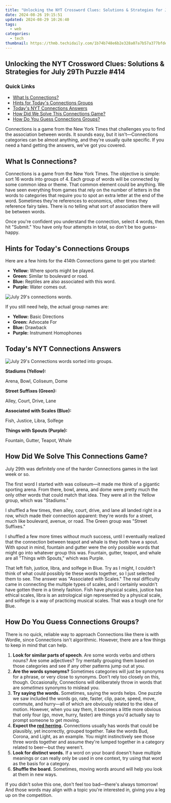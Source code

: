 ```yaml
---
title: "Unlocking the NYT Crossword Clues: Solutions & Strategies for July 29Th Puzzle #414"
date: 2024-08-26 19:15:51
updated: 2024-08-29 10:26:40
tags:
  - web
categories:
  - tech
thumbnail: https://thmb.techidaily.com/1b74b748e6b2e328a07a7b57a377bfde7d1cf69849bc4b8a8c3c123bbebb43d1.jpg
---
```


## Unlocking the NYT Crossword Clues: Solutions & Strategies for July 29Th Puzzle #414

### Quick Links

* [What Is Connections?](https://instagram-video-recordings.techidaily.com/new-navigating-instagrams-algorithm-for-better-engagement-for-2024/)
* [Hints for Today's Connections Groups](https://facebook-video-recording.techidaily.com/unveiling-the-hidden-meanings-behind-facebooks-messenger-icon-for-2024/)
* [Today's NYT Connections Answers](https://tech-haven.techidaily.com/adapting-to-ai-driven-industries-6-proven-methods-for-career-growth-and-resilience/)
* [How Did We Solve This Connections Game?](https://some-guidance.techidaily.com/updated-top-podcast-streaming-trick-quick-play-upgrade/)
* [How Do You Guess Connections Groups?](https://extra-support.techidaily.com/new-premium-software-stacks-for-photo-to-video-transformations/)

 Connections is a game from the New York Times that challenges you to find the association between words. It sounds easy, but it isn't—Connections categories can be almost anything, and they're usually quite specific. If you need a hand getting the answers, we've got you covered.

##  What Is Connections?

 Connections is a game from the New York Times. The objective is simple: sort 16 words into groups of 4\. Each group of words will be connected by some common idea or theme. That common element could be anything. We have seen everything from games that rely on the number of letters in the words to categories that require you to spot an extra letter at the end of the word. Sometimes they're references to economics, other times they reference fairy tales. There is no telling what sort of association there will be between words.

 Once you're confident you understand the connection, select 4 words, then hit "Submit." You have only four attempts in total, so don't be too guess-happy.

##  Hints for Today's Connections Groups

 Here are a few hints for the 414th Connections game to get you started:

* **Yellow:** Where sports might be played.
* **Green:** Similar to boulevard or road.
* **Blue:** Reptiles are also associated with this word.
* **Purple:** Water comes out.

![July 29's connections words.](https://static1.howtogeekimages.com/wordpress/wp-content/uploads/2024/07/july-29-connections.png) 

 If you still need help, the actual group names are:

* **Yellow:** Basic Directions
* **Green:** Advocate For
* **Blue:** Drawback
* **Purple:** Instrument Homophones

##  Today's NYT Connections Answers

![July 29's Connections words sorted into groups.](https://static1.howtogeekimages.com/wordpress/wp-content/uploads/2024/07/july-29-connections-filled.png) 

**Stadiums (Yellow):** 

 Arena, Bowl, Coliseum, Dome

**Street Suffixes (Green):** 

 Alley, Court, Drive, Lane

**Associated with Scales (Blue):** 

 Fish, Justice, Libra, Solfege

**Things with Spouts (Purple):** 

 Fountain, Gutter, Teapot, Whale

##  How Did We Solve This Connections Game?

 July 29th was definitely one of the harder Connections games in the last week or so. 

 The first word I started with was coliseum—it made me think of a gigantic sporting arena. From there, bowl, arena, and dome were pretty much the only other words that could match that idea. They were all in the Yellow group, which was "Stadiums." 

 I shuffled a few times, then alley, court, drive, and lane all landed right in a row, which made their connection apparent: they're words for a street, much like boulevard, avenue, or road. The Green group was "Street Suffixes."

 I shuffled a few more times without much success, until I eventually realized that the connection between teapot and whale is they both have a spout. With spout in mind, fountain and gutter were the only possible words that might go into whatever group this was. Fountain, gutter, teapot, and whale are all "Things with Spouts," which was Purple.

 That left fish, justice, libra, and solfege in Blue. Try as I might, I couldn't think of what could possibly tie these words together, so I just selected them to see. The answer was "Associated with Scales." The real difficulty came in connecting the multiple types of scales, and I certainly wouldn't have gotten there in a timely fashion. Fish have physical scales, justice has ethical scales, libra is an astrological sign represented by a physical scale, and solfege is a way of practicing musical scales. That was a tough one for Blue. 

##  How Do You Guess Connections Groups?

 There is no quick, reliable way to approach Connections like there is with Wordle, since Connections isn't algorithmic. However, there are a few things to keep in mind that can help.

1. **Look for similar parts of speech**. Are some words verbs and others nouns? Are some adjectives? Try mentally grouping them based on those categories and see if any other patterns jump out at you.
2. **Are the words synonyms?** Sometimes categories will just be synonyms for a phrase, or very close to synonyms. Don't rely too closely on this, though. Occasionally, Connections will deliberately throw in words that are _sometimes_ synonyms to mislead you.
3. **Try saying the words.** Sometimes, saying the words helps. One puzzle we saw included the words go, rate, faster, clip, pace, speed, move, commute, and hurry—all of which are obviously related to the idea of motion. However, when you say them, it becomes a little more obvious that only four (go, move, hurry, faster) are things you'd actually say to prompt someone to get moving.
4. **Expect the [red herring](https://www.merriam-webster.com/dictionary/red%20herring).** Connections usually has words that could be plausibly, yet incorrectly, grouped together. Take the words Bud, Corona, and Light, as an example. You might instinctively see those three words together and assume they're lumped together in a category related to beer—but they weren't.
5. **Look for distinct words.** If a word on your board doesn't have multiple meanings or can really only be used in one context, try using that word as the basis for a category.
6. **Shuffle the board.** Sometimes, moving words around will help you look at them in new ways.

 If you didn't solve this one, don't feel too bad—there's always tomorrow! And those words may align with a topic you're interested in, giving you a leg up on the competition.

<ins class="adsbygoogle"
     style="display:block"
     data-ad-format="autorelaxed"
     data-ad-client="ca-pub-7571918770474297"
     data-ad-slot="1223367746"></ins>



<ins class="adsbygoogle"
     style="display:block"
     data-ad-client="ca-pub-7571918770474297"
     data-ad-slot="8358498916"
     data-ad-format="auto"
     data-full-width-responsive="true"></ins>
